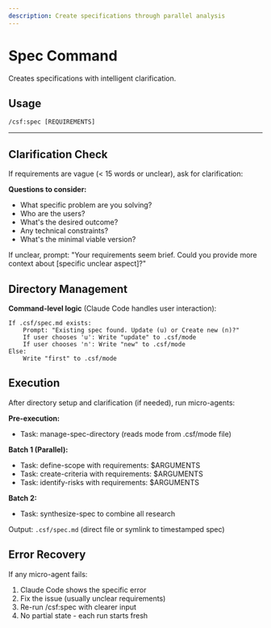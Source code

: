 ```yaml
---
description: Create specifications through parallel analysis
---
```


# Spec Command

Creates specifications with intelligent clarification.

## Usage
```
/csf:spec [REQUIREMENTS]
```

---

## Clarification Check

If requirements are vague (< 15 words or unclear), ask for clarification:

**Questions to consider:**
- What specific problem are you solving?
- Who are the users?
- What's the desired outcome?
- Any technical constraints?
- What's the minimal viable version?

If unclear, prompt: "Your requirements seem brief. Could you provide more context about [specific unclear aspect]?"

## Directory Management

**Command-level logic** (Claude Code handles user interaction):

```
If .csf/spec.md exists:
    Prompt: "Existing spec found. Update (u) or Create new (n)?"
    If user chooses 'u': Write "update" to .csf/mode
    If user chooses 'n': Write "new" to .csf/mode
Else:
    Write "first" to .csf/mode
```

## Execution

After directory setup and clarification (if needed), run micro-agents:

**Pre-execution:**
- Task: manage-spec-directory (reads mode from .csf/mode file)

**Batch 1 (Parallel):**
- Task: define-scope with requirements: $ARGUMENTS
- Task: create-criteria with requirements: $ARGUMENTS
- Task: identify-risks with requirements: $ARGUMENTS

**Batch 2:**
- Task: synthesize-spec to combine all research

Output: `.csf/spec.md` (direct file or symlink to timestamped spec)

## Error Recovery

If any micro-agent fails:
1. Claude Code shows the specific error
2. Fix the issue (usually unclear requirements)
3. Re-run /csf:spec with clearer input
4. No partial state - each run starts fresh